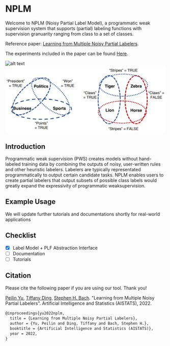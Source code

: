 # NPLM
Welcome to NPLM (Noisy Partial Label Model), a programmatic weak supervision system that supports (partial) labeling functions with supervision granuarity ranging from class to a set of classes.

Reference paper: [Learning from Multiple Noisy Partial Labelers](https://arxiv.org/pdf/2106.04530.pdf).

The experiments included in the paper can be found [Here](https://github.com/BatsResearch/yu-aistats22-code).

![alt text](assets/poster.png)
![alt text](assets/example.png)
## Introduction
Programmatic weak supervision (PWS) creates models without hand-labeled training
data by combining the outputs of noisy, user-written rules and other heuristic
labelers. Labelers are typically representated programmatically to output certain candidate tasks. 
NPLM enables users to create partial labelers that output subsets of possible class labels would
greatly expand the expressivity of programmatic weaksupervision.


## Example Usage

We will update further tutorials and documentations shortly for real-world applications

## Checklist

- [x] Label Model + PLF Abstraction Interface
- [ ] Documentation
- [ ] Tutorials

<!-- ## Contact

Please feel free to reach out to the author at <first_name>_<last_name>@brown.edu regarding any questions! -->

## Citation

Please cite the following paper if you are using our tool. Thank you!

[Peilin Yu](https://www.yupeilin.com), [Tiffany Ding](https://tiffanyding.github.io/), [Stephen H. Bach](http://cs.brown.edu/people/sbach/). "Learning from Multiple Noisy Partial Labelers". Artificial Intelligence and Statistics (AISTATS), 2022.

```
@inproceedings{yu2022nplm,
  title = {Learning from Multiple Noisy Partial Labelers}, 
  author = {Yu, Peilin and Ding, Tiffany and Bach, Stephen H.}, 
  booktitle = {Artificial Intelligence and Statistics (AISTATS)}, 
  year = 2022, 
}
```

